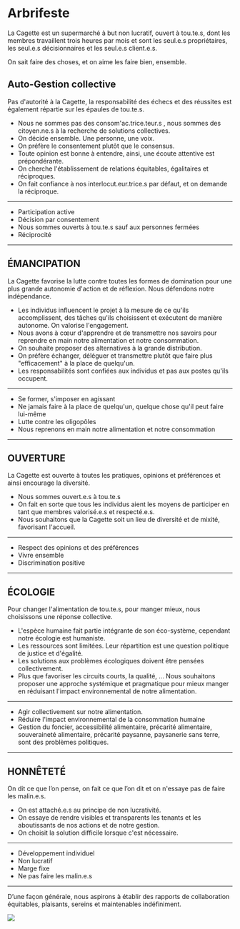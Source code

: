 # Arbrifeste

La Cagette est un supermarché à but non lucratif, ouvert à tou.te.s, dont les membres travaillent trois heures par mois et sont les seul.e.s propriétaires, les seul.e.s décisionnaires et les seul.e.s client.e.s.

On sait faire des choses, et on aime les faire bien, ensemble.

## Auto-Gestion collective
Pas d'autorité à la Cagette, la responsabilité des échecs et des réussites est également répartie sur les épaules de tou.te.s.

- Nous ne sommes pas des consom'ac.trice.teur.s , nous sommes des citoyen.ne.s à la recherche de solutions collectives. 
- On décide ensemble. Une personne, une voix.
- On préfère le consentement plutôt que le consensus.
- Toute opinion est bonne à entendre, ainsi, une écoute attentive est prépondérante.
- On cherche l'établissement de relations équitables, égalitaires et réciproques. 
- On fait confiance à nos interlocut.eur.trice.s par défaut, et on demande la réciproque.

---
* Participation active
* Décision par consentement
* Nous sommes ouverts à tou.te.s sauf aux personnes fermées
* Réciprocité
---

## ÉMANCIPATION
La Cagette favorise la lutte contre toutes les formes de domination pour une plus grande autonomie d'action et de réflexion. Nous défendons notre indépendance.

- Les individus influencent le projet à la mesure de ce qu'ils accomplissent, des tâches qu'ils choisissent et exécutent de manière autonome. On valorise l'engagement.
- Nous avons à cœur d'apprendre et de transmettre nos savoirs pour reprendre en main notre alimentation et notre consommation.
- On souhaite proposer des alternatives à la grande distribution.
- On préfère échanger, déléguer et transmettre plutôt que faire plus "efficacement" à la place de quelqu'un.
- Les responsabilités sont confiées aux individus et pas aux postes qu'ils occupent.

---
* Se former, s'imposer en agissant
* Ne jamais faire à la place de quelqu'un, quelque chose qu'il peut faire lui-même
* Lutte contre les oligopôles
* Nous reprenons en main notre alimentation et notre consommation
---
 
## OUVERTURE
La Cagette est ouverte à toutes les pratiques, opinions et préférences et ainsi encourage la diversité.

- Nous sommes ouvert.e.s à tou.te.s
- On fait en sorte que tous les individus aient les moyens de participer en tant que membres valorisé.e.s et respecté.e.s.
- Nous souhaitons que la Cagette soit un lieu de diversité et de mixité, favorisant l'accueil.

---
* Respect des opinions et des préférences
* Vivre ensemble
* Discrimination positive
---

## ÉCOLOGIE
Pour changer l'alimentation de tou.te.s, pour manger mieux, nous choisissons une réponse collective. 

- L'espèce humaine fait partie intégrante de son éco-système, cependant notre écologie est humaniste.
- Les ressources sont limitées. Leur répartition est une question politique de justice et d'égalité.
- Les solutions aux problèmes écologiques doivent être pensées collectivement. 
- Plus que favoriser les circuits courts, la qualité, ... Nous souhaitons proposer une approche systémique et pragmatique pour mieux manger en réduisant l'impact environnemental de notre alimentation.

---
* Agir collectivement sur notre alimentation.
* Réduire l'impact environnemental de la consommation humaine
* Gestion du foncier, accessibilité alimentaire, précarité alimentaire, souveraineté alimentaire, précarité paysanne, paysanerie sans terre, sont des problèmes politiques. 
---

## HONNÊTETÉ
On dit ce que l’on pense, on fait ce que l’on dit et on n'essaye pas de faire les malin.e.s.

- On est attaché.e.s au principe de non lucrativité.
- On essaye de rendre visibles et transparents les tenants et les aboutissants de nos actions et de notre gestion.
- On choisit la solution difficile lorsque c'est nécessaire.

---
* Développement individuel
* Non lucratif
* Marge fixe
* Ne pas faire les malin.e.s
---

D’une façon générale, nous aspirons à établir des rapports de collaboration équitables, plaisants, sereins et maintenables indéfiniment.

![](https://raw.githubusercontent.com/la-cagette/documentation/master/img/arbrifeste.png)

